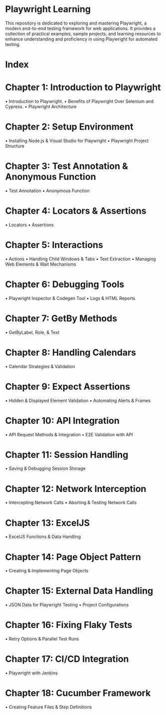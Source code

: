 
# Playwright Learning
This repository is dedicated to exploring and mastering Playwright, a modern end-to-end testing framework for web applications. It provides a collection of practical examples, sample projects, and learning resources to enhance understanding and proficiency in using Playwright for automated testing.

# Index
# Chapter 1: Introduction to Playwright
•	Introduction to Playwright.
•	Benefits of Playwright Over Selenium and Cypress.
•	Playwright Architecture
# Chapter 2: Setup Environment
•	Installing Node.js & Visual Studio for Playwright
•	Playwright Project Structure
# Chapter 3: Test Annotation & Anonymous Function
•	Test Annotation
•	Anonymous Function
# Chapter 4: Locators & Assertions
•	Locators
•	Assertions
# Chapter 5: Interactions
•	Actions
•	Handling Child Windows & Tabs
•	Text Extraction
•	Managing Web Elements & Wait Mechanisms
# Chapter 6: Debugging Tools
•	Playwright Inspector & Codegen Tool
•	Logs & HTML Reports
# Chapter 7: GetBy Methods
•	GetByLabel, Role, & Text
# Chapter 8: Handling Calendars
•	Calendar Strategies & Validation
# Chapter 9: Expect Assertions
•	Hidden & Displayed Element Validation
•	Automating Alerts & Frames
# Chapter 10: API Integration
•	API Request Methods & Integration
•	E2E Validation with API
# Chapter 11: Session Handling
•	Saving & Debugging Session Storage
# Chapter 12: Network Interception
•	Intercepting Network Calls
•	Aborting & Testing Network Calls
# Chapter 13: ExcelJS
•	ExcelJS Functions & Data Handling
# Chapter 14: Page Object Pattern
•	Creating & Implementing Page Objects
# Chapter 15: External Data Handling
•	JSON Data for Playwright Testing
•	Project Configurations
# Chapter 16: Fixing Flaky Tests
•	Retry Options & Parallel Test Runs
# Chapter 17: CI/CD Integration
•	Playwright with Jenkins
# Chapter 18: Cucumber Framework
•	Creating Feature Files & Step Definitions

